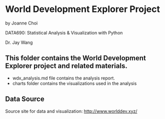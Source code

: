 # World Development Explorer Project
by Joanne Choi

DATA690: Statistical Analysis & Visualization with Python

Dr. Jay Wang

## This folder contains the World Development Explorer project and related materials.
- wdx_analysis.md file contains the analysis report.  
- charts folder contains the visualizations used in the analysis

## Data Source
Source site for data and visualization: http://www.worlddev.xyz/
